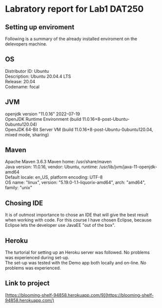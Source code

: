 # Labratory report for Lab1 DAT250

## Setting up enviroment

Following is a summary of the already installed enviroment on the delevopers machine.

## OS
Distributor ID:	Ubuntu</br>
Description:	Ubuntu 20.04.4 LTS</br>
Release:	20.04</br>
Codename:	focal</br>

## JVM
openjdk version "11.0.16" 2022-07-19</br>
OpenJDK Runtime Environment (build 11.0.16+8-post-Ubuntu-0ubuntu120.04)</br>
OpenJDK 64-Bit Server VM (build 11.0.16+8-post-Ubuntu-0ubuntu120.04, mixed mode, sharing)</br>

## Maven
Apache Maven 3.6.3
Maven home: /usr/share/maven</br>
Java version: 11.0.16, vendor: Ubuntu, runtime: /usr/lib/jvm/java-11-openjdk-amd64</br>
Default locale: en_US, platform encoding: UTF-8</br>
OS name: "linux", version: "5.19.0-1.1-liquorix-amd64", arch: "amd64", family: "unix"</br>

## Chosing IDE

It is of outmost importance to chose an IDE that will give the best result when working with code. For this course I have chosen Eclipse, because Eclipse lets the developer use JavaEE "out of the box".

## Heroku

The turtorial for setting up an Heroku server was followed. No problems was experienced during set-up.</br>
The set-up was tested with the Demo app both locally and on-line. No problems was experienced.</br>

## Link to project
[https://blooming-shelf-94858.herokuapp.com/9](https://blooming-shelf-94858.herokuapp.com/)